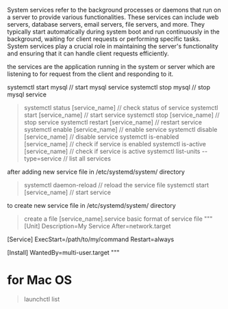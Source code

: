  System services refer to the background processes or daemons that run on a server to provide various functionalities. These services can include web servers, database servers, email servers, file servers, and more. They typically start automatically during system boot and run continuously in the background, waiting for client requests or performing specific tasks. System services play a crucial role in maintaining the server's functionality and ensuring that it can handle client requests efficiently.

 the services are the application running in the system or server which are listening to for request from the client and responding to it.

systemctl start mysql // start mysql service
systemctl stop mysql // stop mysql service

> systemctl status [service_name] // check status of service
> systemctl start [service_name] // start service
> systemctl stop [service_name] // stop service
> systemctl restart [service_name] // restart service
> systemctl enable [service_name] // enable service
> systemctl disable [service_name] // disable service
> systemctl is-enabled [service_name] // check if service is enabled
> systemctl is-active [service_name] // check if service is active
> systemctl list-units --type=service // list all services

after adding new service file in /etc/systemd/system/ directory
> systemctl daemon-reload // reload the service file
> systemctl start [service_name] // start service

to create new service file in /etc/systemd/system/ directory
> create a file [service_name].service
basic format of service file
"""
[Unit]
Description=My Service
After=network.target

[Service]
ExecStart=/path/to/my/command
Restart=always

[Install]
WantedBy=multi-user.target
""" 


# for Mac OS
>launchctl list

























